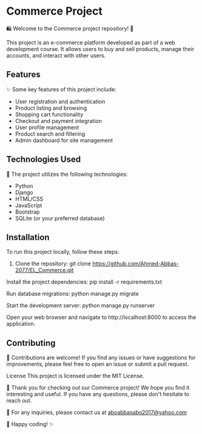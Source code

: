 # Commerce Project

🛍️ Welcome to the Commerce project repository! 🛒

This project is an e-commerce platform developed as part of a web development course. It allows users to buy and sell products, manage their accounts, and interact with other users.

## Features

✨ Some key features of this project include:

- User registration and authentication
- Product listing and browsing
- Shopping cart functionality
- Checkout and payment integration
- User profile management
- Product search and filtering
- Admin dashboard for site management

## Technologies Used

🚀 The project utilizes the following technologies:

- Python
- Django
- HTML/CSS
- JavaScript
- Bootstrap
- SQLite (or your preferred database)

## Installation

To run this project locally, follow these steps:

1. Clone the repository:
    git clone https://github.com/Ahmed-Abbas-2077/EL_Commerce.git
    
Install the project dependencies:
    pip install -r requirements.txt

Run database migrations:
    python manage.py migrate

Start the development server:
    python manage.py runserver
    
Open your web browser and navigate to http://localhost:8000 to access the application.

## Contributing

🤝 Contributions are welcome! If you find any issues or have suggestions for improvements, please feel free to open an issue or submit a pull request.

License
This project is licensed under the MIT License.

🎉 Thank you for checking out our Commerce project! We hope you find it interesting and useful. If you have any questions, please don't hesitate to reach out.

💌 For any inquiries, please contact us at aboabbasabo2017@yahoo.com

🌟 Happy coding! ✨
